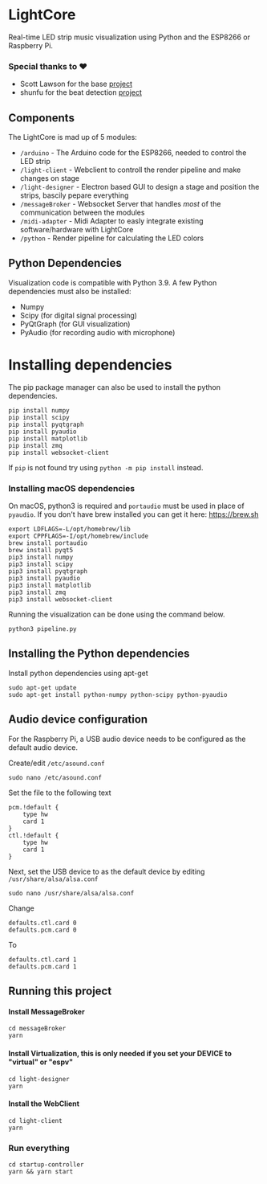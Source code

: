 # LightCore
Real-time LED strip music visualization using Python and the ESP8266 or Raspberry Pi.
### Special thanks to ❤
- Scott Lawson for the base [project](https://github.com/scottlawsonbc/audio-reactive-led-strip)
- shunfu for the beat detection [project](https://github.com/shunfu/python-beat-detector)

## Components

The LightCore is mad up of 5 modules:

- `/arduino` - The Arduino code for the ESP8266, needed to control the LED strip
- `/light-client` - Webclient to controll the render pipeline and make changes on stage
- `/light-designer` - Electron based GUI to design a stage and position the strips, bascily pepare everything
- `/messageBroker` - Websocket Server that handles *most* of the communication between the modules
- `/midi-adapter` - Midi Adapter to easly integrate existing software/hardware with LightCore
- `/python` - Render pipeline for calculating the LED colors

## Python Dependencies
Visualization code is compatible with Python 3.9. A few Python dependencies must also be installed:
- Numpy
- Scipy (for digital signal processing)
- PyQtGraph (for GUI visualization)
- PyAudio (for recording audio with microphone)
# Installing dependencies
The pip package manager can also be used to install the python dependencies.
```
pip install numpy
pip install scipy
pip install pyqtgraph
pip install pyaudio
pip install matplotlib
pip install zmq
pip install websocket-client

```
If `pip` is not found try using `python -m pip install` instead.

### Installing macOS dependencies
On macOS, python3 is required and `portaudio` must be used in place of `pyaudio`.
If you don't have brew installed you can get it here: https://brew.sh

```
export LDFLAGS=-L/opt/homebrew/lib
export CPPFLAGS=-I/opt/homebrew/include
brew install portaudio
brew install pyqt5
pip3 install numpy
pip3 install scipy
pip3 install pyqtgraph
pip3 install pyaudio
pip3 install matplotlib
pip3 install zmq
pip3 install websocket-client

```

Running the visualization can be done using the command below.

`python3 pipeline.py`

## Installing the Python dependencies
Install python dependencies using apt-get
```
sudo apt-get update
sudo apt-get install python-numpy python-scipy python-pyaudio
```

## Audio device configuration
For the Raspberry Pi, a USB audio device needs to be configured as the default audio device.

Create/edit `/etc/asound.conf`
```
sudo nano /etc/asound.conf
```
Set the file to the following text
```
pcm.!default {
    type hw
    card 1
}
ctl.!default {
    type hw
    card 1
}
```

Next, set the USB device to as the default device by editing `/usr/share/alsa/alsa.conf`
```
sudo nano /usr/share/alsa/alsa.conf
```
Change
```
defaults.ctl.card 0
defaults.pcm.card 0
```
To
```
defaults.ctl.card 1
defaults.pcm.card 1
```

## Running this project

#### Install MessageBroker 
```
cd messageBroker 
yarn 
```

#### Install Virtualization, this is only needed if you set your DEVICE to "virtual" or "espv"
```
cd light-designer
yarn 
```

#### Install the WebClient
```
cd light-client
yarn 
```

### Run everything
```
cd startup-controller
yarn && yarn start
```

